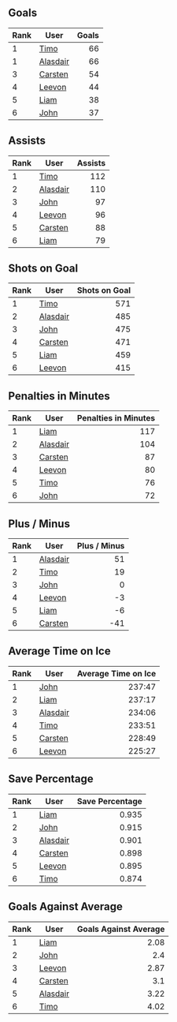 ## Goals
| Rank | User | Goals |
| :--- | ---- | ---------: |
| 1 | [Timo](https://github.com/llevasseur/fantasy-hockey-league/blob/main/ROSTERS.md#Timo) |  66 |
| 1 | [Alasdair](https://github.com/llevasseur/fantasy-hockey-league/blob/main/ROSTERS.md#Alasdair) |  66 |
| 3 | [Carsten](https://github.com/llevasseur/fantasy-hockey-league/blob/main/ROSTERS.md#Carsten) |  54 |
| 4 | [Leevon](https://github.com/llevasseur/fantasy-hockey-league/blob/main/ROSTERS.md#Leevon) |  44 |
| 5 | [Liam](https://github.com/llevasseur/fantasy-hockey-league/blob/main/ROSTERS.md#Liam) |  38 |
| 6 | [John](https://github.com/llevasseur/fantasy-hockey-league/blob/main/ROSTERS.md#John) |  37 |
## Assists
| Rank | User | Assists |
| :--- | ---- | ---------: |
| 1 | [Timo](https://github.com/llevasseur/fantasy-hockey-league/blob/main/ROSTERS.md#Timo) |  112 |
| 2 | [Alasdair](https://github.com/llevasseur/fantasy-hockey-league/blob/main/ROSTERS.md#Alasdair) |  110 |
| 3 | [John](https://github.com/llevasseur/fantasy-hockey-league/blob/main/ROSTERS.md#John) |  97 |
| 4 | [Leevon](https://github.com/llevasseur/fantasy-hockey-league/blob/main/ROSTERS.md#Leevon) |  96 |
| 5 | [Carsten](https://github.com/llevasseur/fantasy-hockey-league/blob/main/ROSTERS.md#Carsten) |  88 |
| 6 | [Liam](https://github.com/llevasseur/fantasy-hockey-league/blob/main/ROSTERS.md#Liam) |  79 |
## Shots on Goal
| Rank | User | Shots on Goal |
| :--- | ---- | ---------: |
| 1 | [Timo](https://github.com/llevasseur/fantasy-hockey-league/blob/main/ROSTERS.md#Timo) |  571 |
| 2 | [Alasdair](https://github.com/llevasseur/fantasy-hockey-league/blob/main/ROSTERS.md#Alasdair) |  485 |
| 3 | [John](https://github.com/llevasseur/fantasy-hockey-league/blob/main/ROSTERS.md#John) |  475 |
| 4 | [Carsten](https://github.com/llevasseur/fantasy-hockey-league/blob/main/ROSTERS.md#Carsten) |  471 |
| 5 | [Liam](https://github.com/llevasseur/fantasy-hockey-league/blob/main/ROSTERS.md#Liam) |  459 |
| 6 | [Leevon](https://github.com/llevasseur/fantasy-hockey-league/blob/main/ROSTERS.md#Leevon) |  415 |
## Penalties in Minutes
| Rank | User | Penalties in Minutes |
| :--- | ---- | ---------: |
| 1 | [Liam](https://github.com/llevasseur/fantasy-hockey-league/blob/main/ROSTERS.md#Liam) |  117 |
| 2 | [Alasdair](https://github.com/llevasseur/fantasy-hockey-league/blob/main/ROSTERS.md#Alasdair) |  104 |
| 3 | [Carsten](https://github.com/llevasseur/fantasy-hockey-league/blob/main/ROSTERS.md#Carsten) |  87 |
| 4 | [Leevon](https://github.com/llevasseur/fantasy-hockey-league/blob/main/ROSTERS.md#Leevon) |  80 |
| 5 | [Timo](https://github.com/llevasseur/fantasy-hockey-league/blob/main/ROSTERS.md#Timo) |  76 |
| 6 | [John](https://github.com/llevasseur/fantasy-hockey-league/blob/main/ROSTERS.md#John) |  72 |
## Plus / Minus
| Rank | User | Plus / Minus |
| :--- | ---- | ---------: |
| 1 | [Alasdair](https://github.com/llevasseur/fantasy-hockey-league/blob/main/ROSTERS.md#Alasdair) |  51 |
| 2 | [Timo](https://github.com/llevasseur/fantasy-hockey-league/blob/main/ROSTERS.md#Timo) |  19 |
| 3 | [John](https://github.com/llevasseur/fantasy-hockey-league/blob/main/ROSTERS.md#John) |  0 |
| 4 | [Leevon](https://github.com/llevasseur/fantasy-hockey-league/blob/main/ROSTERS.md#Leevon) |  -3 |
| 5 | [Liam](https://github.com/llevasseur/fantasy-hockey-league/blob/main/ROSTERS.md#Liam) |  -6 |
| 6 | [Carsten](https://github.com/llevasseur/fantasy-hockey-league/blob/main/ROSTERS.md#Carsten) |  -41 |
## Average Time on Ice
| Rank | User | Average Time on Ice |
| :--- | ---- | ---------: |
| 1 | [John](https://github.com/llevasseur/fantasy-hockey-league/blob/main/ROSTERS.md#John) |  237:47 |
| 2 | [Liam](https://github.com/llevasseur/fantasy-hockey-league/blob/main/ROSTERS.md#Liam) |  237:17 |
| 3 | [Alasdair](https://github.com/llevasseur/fantasy-hockey-league/blob/main/ROSTERS.md#Alasdair) |  234:06 |
| 4 | [Timo](https://github.com/llevasseur/fantasy-hockey-league/blob/main/ROSTERS.md#Timo) |  233:51 |
| 5 | [Carsten](https://github.com/llevasseur/fantasy-hockey-league/blob/main/ROSTERS.md#Carsten) |  228:49 |
| 6 | [Leevon](https://github.com/llevasseur/fantasy-hockey-league/blob/main/ROSTERS.md#Leevon) |  225:27 |
## Save Percentage
| Rank | User | Save Percentage |
| :--- | ---- | ---------: |
| 1 | [Liam](https://github.com/llevasseur/fantasy-hockey-league/blob/main/ROSTERS.md#Liam) |  0.935 |
| 2 | [John](https://github.com/llevasseur/fantasy-hockey-league/blob/main/ROSTERS.md#John) |  0.915 |
| 3 | [Alasdair](https://github.com/llevasseur/fantasy-hockey-league/blob/main/ROSTERS.md#Alasdair) |  0.901 |
| 4 | [Carsten](https://github.com/llevasseur/fantasy-hockey-league/blob/main/ROSTERS.md#Carsten) |  0.898 |
| 5 | [Leevon](https://github.com/llevasseur/fantasy-hockey-league/blob/main/ROSTERS.md#Leevon) |  0.895 |
| 6 | [Timo](https://github.com/llevasseur/fantasy-hockey-league/blob/main/ROSTERS.md#Timo) |  0.874 |
## Goals Against Average
| Rank | User | Goals Against Average |
| :--- | ---- | ---------: |
| 1 | [Liam](https://github.com/llevasseur/fantasy-hockey-league/blob/main/ROSTERS.md#Liam) |  2.08 |
| 2 | [John](https://github.com/llevasseur/fantasy-hockey-league/blob/main/ROSTERS.md#John) |  2.4 |
| 3 | [Leevon](https://github.com/llevasseur/fantasy-hockey-league/blob/main/ROSTERS.md#Leevon) |  2.87 |
| 4 | [Carsten](https://github.com/llevasseur/fantasy-hockey-league/blob/main/ROSTERS.md#Carsten) |  3.1 |
| 5 | [Alasdair](https://github.com/llevasseur/fantasy-hockey-league/blob/main/ROSTERS.md#Alasdair) |  3.22 |
| 6 | [Timo](https://github.com/llevasseur/fantasy-hockey-league/blob/main/ROSTERS.md#Timo) |  4.02 |
